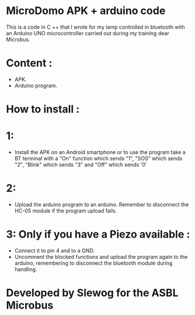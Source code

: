 # MicroDomo APK + arduino code
This is a code in C ++ that I wrote for my lamp controlled in bluetooth with an Arduino UNO microcontroller carried out during my training dear Microbus.

# Content :
- APK.
- Arduino program.

# How to install : 
# 1:
- Install the APK on an Android smartphone or to use the program take a BT terminal with a "On" function which sends "1", "SOS" which sends "2", "Blink" which sends "3" and "Off" which sends '0'

# 2: 
- Upload the arduino program to an arduino. Remember to disconnect the HC-05 module if the program upload fails.

# 3: Only if you have a Piezo available :
- Connect it to pin 4 and to a GND.
- Uncomment the blocked functions and upload the program again to the arduino, remembering to disconnect the bluetooth module during handling.



# Developed by Slewog for the ASBL Microbus


                      
